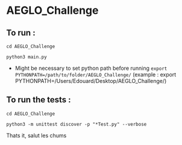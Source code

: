 # AEGLO_Challenge

## To run :
```
cd AEGLO_Challenge
```

```
python3 main.py
```

* Might be necessary to set python path before running ```export PYTHONPATH=/path/to/folder/AEGLO_Challenge/```
(example : export PYTHONPATH=/Users/Edouard/Desktop/AEGLO_Challenge/)
## To run the tests :  
```
cd AEGLO_Challenge
```

```
python3 -m unittest discover -p "*Test.py" --verbose
```

Thats it, salut les chums

